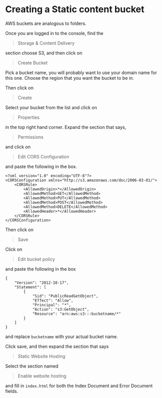 # Creating a Static content bucket

AWS buckets are analogous to folders.

Once you are logged in to the console, find the

> Storage & Content Delivery

section choose S3, and then click on 

> Create Bucket

Pick a bucket name, you will probably want to use your domain name for this one. Choose the region that you want the bucket to be in.

Then click on 

> Create

Select your bucket from the list and click on

> Properties

in the top right hand corner. Expand the section that says, 

> Permissions

and click on 

> Edit CORS Configuration

and paste the following in the box.

```
<?xml version="1.0" encoding="UTF-8"?>
<CORSConfiguration xmlns="http://s3.amazonaws.com/doc/2006-03-01/">
    <CORSRule>
        <AllowedOrigin>*</AllowedOrigin>
        <AllowedMethod>GET</AllowedMethod>
        <AllowedMethod>PUT</AllowedMethod>
        <AllowedMethod>POST</AllowedMethod>
        <AllowedMethod>DELETE</AllowedMethod>
        <AllowedHeader>*</AllowedHeader>
    </CORSRule>
</CORSConfiguration>
```

Then click on 

> Save

Click on 

> Edit bucket policy

and paste the following in the box

```
{
	"Version": "2012-10-17",
	"Statement": [
		{
			"Sid": "PublicReadGetObject",
			"Effect": "Allow",
			"Principal": "*",
			"Action": "s3:GetObject",
			"Resource": "arn:aws:s3:::bucketname/*"
		}
	]
}
```
and replace `bucketname` with your actual bucket name.

Click save, and then expand the section that says

> Static Website Hosting

Select the section named 

> Enable website hosting

and fill in `index.html` for both the Index Document and Error Document fields.


